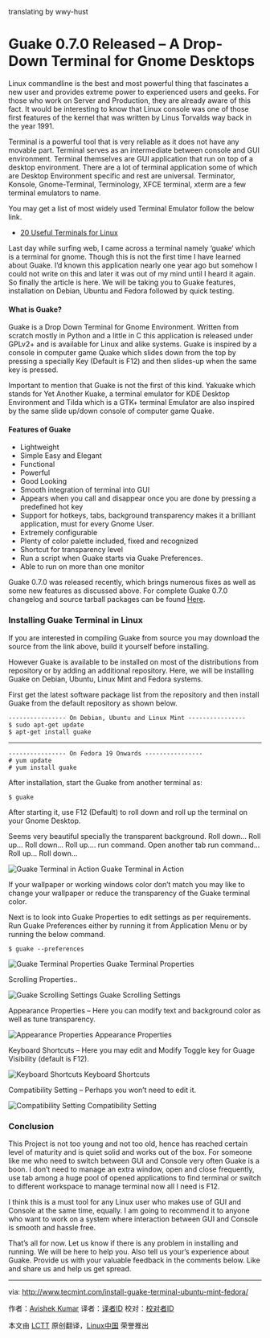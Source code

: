 translating by wwy-hust

Guake 0.7.0 Released – A Drop-Down Terminal for Gnome Desktops
================================================================================
Linux commandline is the best and most powerful thing that fascinates a new user and provides extreme power to experienced users and geeks. For those who work on Server and Production, they are already aware of this fact. It would be interesting to know that Linux console was one of those first features of the kernel that was written by Linus Torvalds way back in the year 1991.

Terminal is a powerful tool that is very reliable as it does not have any movable part. Terminal serves as an intermediate between console and GUI environment. Terminal themselves are GUI application that run on top of a desktop environment. There are a lot of terminal application some of which are Desktop Environment specific and rest are universal. Terminator, Konsole, Gnome-Terminal, Terminology, XFCE terminal, xterm are a few terminal emulators to name.

You may get a list of most widely used Terminal Emulator follow the below link.

- [20 Useful Terminals for Linux][1]

Last day while surfing web, I came across a terminal namely ‘guake‘ which is a terminal for gnome. Though this is not the first time I have learned about Guake. I’d known this application nearly one year ago but somehow I could not write on this and later it was out of my mind until I heard it again. So finally the article is here. We will be taking you to Guake features, installation on Debian, Ubuntu and Fedora followed by quick testing.

#### What is Guake? ####

Guake is a Drop Down Terminal for Gnome Environment. Written from scratch mostly in Python and a little in C this application is released under GPLv2+ and is available for Linux and alike systems. Guake is inspired by a console in computer game Quake which slides down from the top by pressing a specially Key (Default is F12) and then slides-up when the same key is pressed.

Important to mention that Guake is not the first of this kind. Yakuake which stands for Yet Another Kuake, a terminal emulator for KDE Desktop Environment and Tilda which is a GTK+ terminal Emulator are also inspired by the same slide up/down console of computer game Quake.

#### Features of Guake ####

- Lightweight
- Simple Easy and Elegant
- Functional
- Powerful
- Good Looking
- Smooth integration of terminal into GUI
- Appears when you call and disappear once you are done by pressing a predefined hot key
- Support for hotkeys, tabs, background transparency makes it a brilliant application, must for every Gnome User.
- Extremely configurable
- Plenty of color palette included, fixed and recognized
- Shortcut for transparency level
- Run a script when Guake starts via Guake Preferences.
- Able to run on more than one monitor

Guake 0.7.0 was released recently, which brings numerous fixes as well as some new features as discussed above. For complete Guake 0.7.0 changelog and source tarball packages can be found [Here][2].

### Installing Guake Terminal in Linux ###

If you are interested in compiling Guake from source you may download the source from the link above, build it yourself before installing.

However Guake is available to be installed on most of the distributions from repository or by adding an additional repository. Here, we will be installing Guake on Debian, Ubuntu, Linux Mint and Fedora systems.

First get the latest software package list from the repository and then install Guake from the default repository as shown below.

    ---------------- On Debian, Ubuntu and Linux Mint ----------------
    $ sudo apt-get update
    $ apt-get install guake

----------

    ---------------- On Fedora 19 Onwards ----------------
    # yum update
    # yum install guake

After installation, start the Guake from another terminal as:

    $ guake

After starting it, use F12 (Default) to roll down and roll up the terminal on your Gnome Desktop.

Seems very beautiful specially the transparent background. Roll down… Roll up… Roll down… Roll up…. run command. Open another tab run command… Roll up… Roll down…

![Guake Terminal in Action](http://www.tecmint.com/wp-content/uploads/2015/05/Guake.png)
Guake Terminal in Action

If your wallpaper or working windows color don’t match you may like to change your wallpaper or reduce the transparency of the Guake terminal color.

Next is to look into Guake Properties to edit settings as per requirements. Run Guake Preferences either by running it from Application Menu or by running the below command.

    $ guake --preferences

![Guake Terminal Properties](http://www.tecmint.com/wp-content/uploads/2015/05/Guake-Properties.png)
Guake Terminal Properties

Scrolling Properties..

![Guake Scrolling Settings](http://www.tecmint.com/wp-content/uploads/2015/05/Guake-Scrolling.png)
Guake Scrolling Settings

Appearance Properties – Here you can modify text and background color as well as tune transparency.

![Appearance Properties](http://www.tecmint.com/wp-content/uploads/2015/05/Appearance-Properties.png)
Appearance Properties

Keyboard Shortcuts – Here you may edit and Modify Toggle key for Guage Visibility (default is F12).

![Keyboard Shortcuts](http://www.tecmint.com/wp-content/uploads/2015/05/Keyboard-Shortcuts.png)
Keyboard Shortcuts

Compatibility Setting – Perhaps you won’t need to edit it.

![Compatibility Setting](http://www.tecmint.com/wp-content/uploads/2015/05/Compatibility-Setting.png)
Compatibility Setting

### Conclusion ###

This Project is not too young and not too old, hence has reached certain level of maturity and is quiet solid and works out of the box. For someone like me who need to switch between GUI and Console very often Guake is a boon. I don’t need to manage an extra window, open and close frequently, use tab among a huge pool of opened applications to find terminal or switch to different workspace to manage terminal now all I need is F12.

I think this is a must tool for any Linux user who makes use of GUI and Console at the same time, equally. I am going to recommend it to anyone who want to work on a system where interaction between GUI and Console is smooth and hassle free.

That’s all for now. Let us know if there is any problem in installing and running. We will be here to help you. Also tell us your’s experience about Guake. Provide us with your valuable feedback in the comments below. Like and share us and help us get spread.

--------------------------------------------------------------------------------

via: http://www.tecmint.com/install-guake-terminal-ubuntu-mint-fedora/

作者：[Avishek Kumar][a]
译者：[译者ID](https://github.com/译者ID)
校对：[校对者ID](https://github.com/校对者ID)

本文由 [LCTT](https://github.com/LCTT/TranslateProject) 原创翻译，[Linux中国](https://linux.cn/) 荣誉推出

[a]:http://www.tecmint.com/author/avishek/
[1]:http://www.tecmint.com/linux-terminal-emulators/
[2]:https://github.com/Guake/guake/releases/tag/0.7.0
